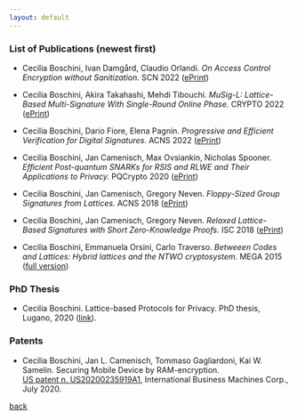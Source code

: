 ```yaml
---
layout: default
---
```


### List of Publications (newest first)

- Cecilia Boschini, Ivan Damgård, Claudio Orlandi.
  <i> On Access Control Encryption without Sanitization.</i>
  SCN 2022 ([ePrint](https://eprint.iacr.org/2022/854.pdf))
  
- Cecilia Boschini, Akira Takahashi, Mehdi Tibouchi.
  <i> MuSig-L: Lattice-Based Multi-Signature With Single-Round Online Phase. </i>
  CRYPTO 2022  ([ePrint](https://eprint.iacr.org/2022/1036.pdf))
  
- Cecilia Boschini, Dario Fiore, Elena Pagnin.
  <i> Progressive and Efficient Verification for Digital Signatures.</i>
  ACNS 2022 ([ePrint](https://eprint.iacr.org/2021/832.pdf))
  
 - Cecilia Boschini, Jan Camenisch, Max Ovsiankin, Nicholas Spooner.
   <i> Efficient Post-quantum SNARKs for RSIS and RLWE and Their Applications to Privacy. </i>
   PQCrypto 2020 ([ePrint](https://eprint.iacr.org/2020/1190.pdf))
  
 - Cecilia Boschini, Jan Camenisch, Gregory Neven.
   <i> Floppy-Sized Group Signatures from Lattices. </i>
   ACNS 2018 ([ePrint](https://eprint.iacr.org/2018/453.pdf))
  
 - Cecilia Boschini, Jan Camenisch, Gregory Neven.
   <i> Relaxed Lattice-Based Signatures with Short Zero-Knowledge Proofs. </i>
   ISC 2018 ([ePrint](https://eprint.iacr.org/2017/1123.pdf))
  
 - Cecilia Boschini, Emmanuela Orsini, Carlo Traverso.
  <i> Betweeen Codes and Lattices: Hybrid lattices and the NTWO cryptosystem. </i>
   MEGA 2015 ([full version](https://cseao.github.io/papr/MEGA2015.pdf))
  
### PhD Thesis

- Cecilia Boschini. Lattice-based Protocols for Privacy. PhD thesis, Lugano, 2020 ([link](https://susi.usi.ch/usi/documents/319176)).

### Patents
- Cecilia Boschini, Jan L. Camenisch, Tommaso Gagliardoni, Kai W. Samelin. Securing Mobile Device by RAM-encryption.<br>
  [US patent n. US20200235919A1](https://patentscope.wipo.int/search/en/detail.jsf?docId=US300133020&_cid=P12-L6XIN8-56116-1),
  International Business Machines Corp., July 2020.

[back](./biblio.html)
